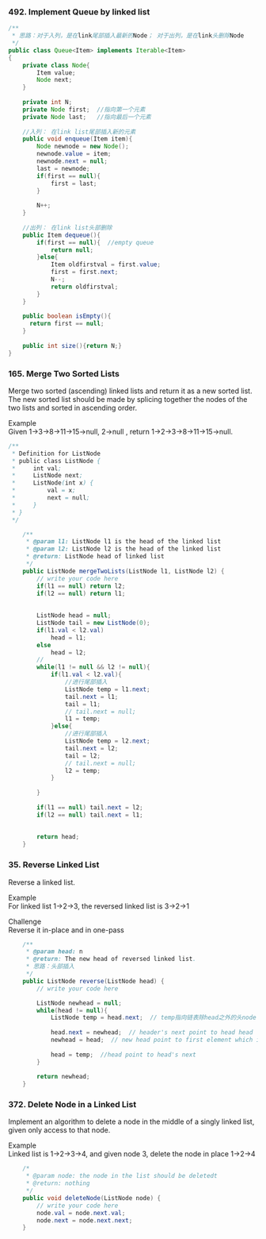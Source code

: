 ### 492. Implement Queue by linked list
```Java
/**
 * 思路：对于入列，是在link尾部插入最新的Node； 对于出列，是在link头删除Node
 */
public class Queue<Item> implements Iterable<Item>
{
    private class Node{
        Item value;
        Node next;
    }
    
    private int N;
    private Node first;  //指向第一个元素
    private Node last;   //指向最后一个元素
    
    //入列： 在link list尾部插入新的元素
    public void enqueue(Item item){
        Node newnode = new Node();
        newnode.value = item;
        newnode.next = null;
        last = newnode;
        if(first == null){
            first = last;
        }
        
        N++;
    }
    
    //出列： 在link list头部删除
    public Item dequeue(){
        if(first == null){  //empty queue
            return null;
        }else{
            Item oldfirstval = first.value;
            first = first.next;
            N--;
            return oldfirstval;
        }
    }
    
    public boolean isEmpty(){
      return first == null;
    }
    
    public int size(){return N;}
}
```

### 165. Merge Two Sorted Lists
Merge two sorted (ascending) linked lists and return it as a new sorted list. The new sorted list should be made by splicing together the nodes of the two lists and sorted in ascending order.  
  
Example  
Given 1->3->8->11->15->null, 2->null , return 1->2->3->8->11->15->null.  
```Java
/**
 * Definition for ListNode
 * public class ListNode {
 *     int val;
 *     ListNode next;
 *     ListNode(int x) {
 *         val = x;
 *         next = null;
 *     }
 * }
 */

    /**
     * @param l1: ListNode l1 is the head of the linked list
     * @param l2: ListNode l2 is the head of the linked list
     * @return: ListNode head of linked list
     */
    public ListNode mergeTwoLists(ListNode l1, ListNode l2) {
        // write your code here
        if(l1 == null) return l2;
        if(l2 == null) return l1;
        
        
        ListNode head = null;
        ListNode tail = new ListNode(0);
        if(l1.val < l2.val)
            head = l1;
        else
            head = l2;
        //    
        while(l1 != null && l2 != null){
            if(l1.val < l2.val){ 
                //进行尾部插入
                ListNode temp = l1.next;
                tail.next = l1;
                tail = l1;
                // tail.next = null;
                l1 = temp;
            }else{
                //进行尾部插入
                ListNode temp = l2.next;
                tail.next = l2;
                tail = l2;
                // tail.next = null;
                l2 = temp;
            }
                
        }
        
        if(l1 == null) tail.next = l2;
        if(l2 == null) tail.next = l1;
        
        
        return head;
    }
```


### 35. Reverse Linked List
Reverse a linked list.  
  
Example  
For linked list 1->2->3, the reversed linked list is 3->2->1  
  
Challenge  
Reverse it in-place and in one-pass  
```Java
    /**
     * @param head: n
     * @return: The new head of reversed linked list.
     * 思路：头部插入
     */
    public ListNode reverse(ListNode head) {
        // write your code here

        ListNode newhead = null;
        while(head != null){
            ListNode temp = head.next;  // temp指向链表除head之外的头node
            
            head.next = newhead;  // header's next point to head head
            newhead = head;  // new head point to first element which is temp
            
            head = temp;  //head point to head's next
        }
        
        return newhead;
    }
```


### 372. Delete Node in a Linked List
Implement an algorithm to delete a node in the middle of a singly linked list, given only access to that node.  
  
Example  
Linked list is 1->2->3->4, and given node 3, delete the node in place 1->2->4  
```Java
    /*
     * @param node: the node in the list should be deletedt
     * @return: nothing
     */
    public void deleteNode(ListNode node) {
        // write your code here
        node.val = node.next.val;
        node.next = node.next.next;
    }
```
